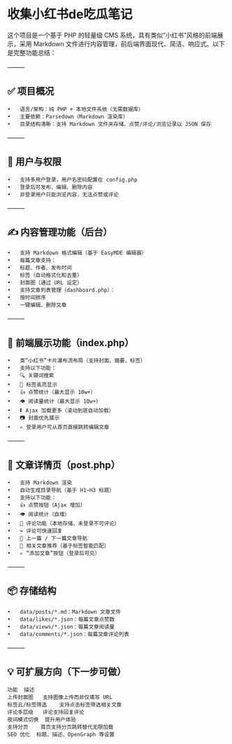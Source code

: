 # 收集小红书de吃瓜笔记
这个项目是一个基于 PHP 的轻量级 CMS 系统，具有类似“小红书”风格的前端展示，采用 Markdown 文件进行内容管理，前后端界面现代、简洁、响应式。以下是完整功能总结：

⸻

## ✅ 项目概况
```
•	语言/架构：纯 PHP + 本地文件系统（无需数据库）
•	主要依赖：Parsedown（Markdown 渲染库）
•	目录结构清晰：支持 Markdown 文件夹存储、点赞/评论/浏览记录以 JSON 保存
```
⸻

## 🔐 用户与权限
```
•	支持多用户登录，用户名密码配置在 config.php
•	登录后可发布、编辑、删除内容
•	非登录用户只能浏览内容，无法点赞或评论
```
⸻

## ✍️ 内容管理功能（后台）
```
•	支持 Markdown 格式编辑（基于 EasyMDE 编辑器）
•	每篇文章支持：
•	标题、作者、发布时间
•	标签（自动格式化和去重）
•	封面图（通过 URL 设定）
•	支持文章列表管理（dashboard.php）：
•	按时间排序
•	一键编辑、删除文章
```
⸻

## 🌈 前端展示功能（index.php）
```
•	类“小红书”卡片瀑布流布局（支持封面、摘要、标签）
•	支持以下功能：
•	🔍 关键词搜索
•	🔖 标签高亮显示
•	👍 点赞统计（最大显示 10w+）
•	👁️ 阅读量统计（最大显示 10w+）
•	⏬ Ajax 加载更多（滚动到底自动加载）
•	📷 封面优先展示
•	✍️ 登录用户可从首页直接跳转编辑文章
```
⸻

## 📄 文章详情页（post.php）
```
•	支持 Markdown 渲染
•	自动生成目录导航（基于 H1~H3 标题）
•	支持以下功能：
•	👍 点赞按钮（Ajax 增加）
•	👁️ 阅读统计（自增）
•	💬 评论功能（本地存储、未登录不可评论）
•	↪️ 评论可快速回复
•	🔗 上一篇 / 下一篇文章导航
•	📌 相关文章推荐（基于标签智能匹配）
•	✍️ “添加文章”按钮（登录后可见）
```
⸻

## 📦 存储结构
```
•	data/posts/*.md：Markdown 文章文件
•	data/likes/*.json：每篇文章点赞数
•	data/views/*.json：每篇文章阅读量
•	data/comments/*.json：每篇文章评论列表
```
⸻

## 💡 可扩展方向（下一步可做）
```
功能	描述
上传封面图	支持图像上传而非仅填写 URL
标签云/标签筛选	支持点击标签筛选相关文章
评论多层级	评论支持回复评论
夜间模式切换	提升用户体验
支持分页	首页支持分页跳转替代无限加载
SEO 优化	标题、描述、OpenGraph 等设置
```


 